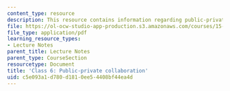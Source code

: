 ```yaml
---
content_type: resource
description: This resource contains information regarding public-private collaboration.
file: https://ol-ocw-studio-app-production.s3.amazonaws.com/courses/15-232-business-model-innovation-global-health-in-frontier-markets-fall-2013/c5e093a1d780d1810ee54408bf44ea4d_MIT15_232F13_Class6.pdf
file_type: application/pdf
learning_resource_types:
- Lecture Notes
parent_title: Lecture Notes
parent_type: CourseSection
resourcetype: Document
title: 'Class 6: Public-private collaboration'
uid: c5e093a1-d780-d181-0ee5-4408bf44ea4d
---
```

